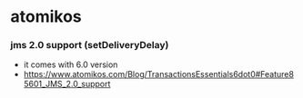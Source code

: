 # atomikos


### jms 2.0 support (setDeliveryDelay)

- it comes with 6.0 version
- https://www.atomikos.com/Blog/TransactionsEssentials6dot0#Feature85601_JMS_2.0_support
